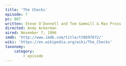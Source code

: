 ```yaml
---
title: 'The Checks'
episode: 7
pc: 807
written: Steve O'Donnell and Tom Gammill & Max Pross
directed: Andy Ackerman
aired: November 7, 1996
imdb: 'http://www.imdb.com/title/tt0697672/'
wiki: 'https://en.wikipedia.org/wiki/The_Checks'
taxonomy:
    category:
        - episode
---
```

